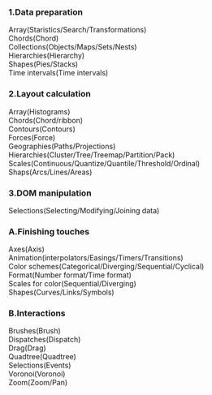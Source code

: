 ### 1.Data preparation

Array(Staristics/Search/Transformations) <br />
Chords(Chord) <br />
Collections(Objects/Maps/Sets/Nests) <br />
Hierarchies(Hierarchy) <br />
Shapes(Pies/Stacks) <br />
Time intervals(Time intervals) <br />

### 2.Layout calculation

Array(Histograms) <br/>
Chords(Chord/ribbon) <br />
Contours(Contours) <br />
Forces(Force) <br />
Geographies(Paths/Projections) <br />
Hierarchies(Cluster/Tree/Treemap/Partition/Pack) <br />
Scales(Continuous/Quantize/Quantile/Threshold/Ordinal) <br />
Shaps(Arcs/Lines/Areas) <br />

### 3.DOM manipulation

Selections(Selecting/Modifying/Joining data) <br />

### A.Finishing touches

Axes(Axis) <br />
Animation(interpolators/Easings/Timers/Transitions) <br />
Color schemes(Categorical/Diverging/Sequential/Cyclical) <br />
Format(Number format/Time format) <br />
Scales for color(Sequential/Diverging) <br />
Shapes(Curves/Links/Symbols) <br />

### B.Interactions

Brushes(Brush) <br />
Dispatches(Dispatch) <br />
Drag(Drag) <br />
Quadtree(Quadtree) <br />
Selections(Events) <br />
Voronoi(Voronoi) <br />
Zoom(Zoom/Pan) <br />
